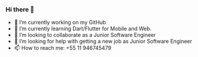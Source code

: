 ### Hi there 👋

- 🔭 I’m currently working on my GitHub
- 🌱 I’m currently learning Dart/Flutter for Mobile and Web.
- 👯 I’m looking to collaborate as a Junior Software Engineer
- 🤔 I’m looking for help with getting a new job as Junior Software Engineer
- 📫 How to reach me: +55 11 946745479
<!--
**SamuelVegasP/SamuelVegasP** is a ✨ _special_ ✨ repository because its `README.md` (this file) appears on your GitHub profile.

Here are some ideas to get you started:

- 🔭 I’m currently working on ...
- 🌱 I’m currently learning ...
- 👯 I’m looking to collaborate on ...
- 🤔 I’m looking for help with ...
- 💬 Ask me about ...
- 📫 How to reach me: ...
- 😄 Pronouns: ...
- ⚡ Fun fact: ...
-->
